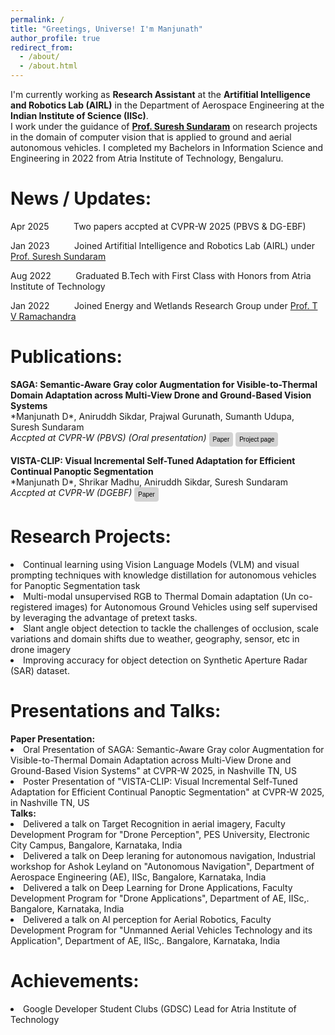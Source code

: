 ```yaml
---
permalink: /
title: "Greetings, Universe! I'm Manjunath"
author_profile: true
redirect_from: 
  - /about/
  - /about.html
---
```



I'm currently working as <b>Research Assistant</b> at the <b>Artifitial Intelligence and Robotics Lab (AIRL)</b> in the Department of Aerospace Engineering at the <b>Indian Institute of Science (IISc)</b>. <br>I work under the guidance of <b><a href="https://scholar.google.com/citations?user=5iAMbhMAAAAJ&hl=en&oi=ao">Prof. Suresh Sundaram</a></b> on research projects in the domain of computer vision that is applied to ground and aerial autonomous vehicles. I completed my Bachelors in Information Science and Engineering in 2022 from Atria Institute of Technology, Bengaluru.

News / Updates:
======

<p>Apr 2025    &nbsp;&nbsp;&nbsp;&nbsp;&nbsp;&nbsp;&nbsp;&nbsp;    Two papers accpted at CVPR-W 2025 (PBVS & DG-EBF)</p>
<p>Jan 2023    &nbsp;&nbsp;&nbsp;&nbsp;&nbsp;&nbsp;&nbsp;&nbsp;    Joined Artifitial Intelligence and Robotics Lab (AIRL) under <a href="https://scholar.google.com/citations?user=5iAMbhMAAAAJ&hl=en&oi=ao">Prof. Suresh Sundaram</a></p>
<p>Aug 2022    &nbsp;&nbsp;&nbsp;&nbsp;&nbsp;&nbsp;&nbsp;&nbsp;    Graduated B.Tech with First Class with Honors from Atria Institute of Technology</p>
<p>Jan 2022    &nbsp;&nbsp;&nbsp;&nbsp;&nbsp;&nbsp;&nbsp;&nbsp;    Joined Energy and Wetlands Research Group under <a href="https://scholar.google.com/citations?user=Woh1fa8AAAAJ&hl=en&oi=ao">Prof. T V Ramachandra</a></p>



Publications:
======

<div>
<p><b>SAGA: Semantic-Aware Gray color Augmentation for Visible-to-Thermal Domain Adaptation across Multi-View Drone and Ground-Based Vision Systems</b><br>
*Manjunath D*, Aniruddh Sikdar, Prajwal Gurunath, Sumanth Udupa, Suresh Sundaram<br>
<em>Accpted at CVPR-W (PBVS) (Oral presentation)</em>
<button style="padding: 6px 6px;
            font-size: 10px;
            color: black;
            background-color: lightgrey; /* Green button */
            border: none;
            border-radius: 4px;
            text-decoration: none;
            cursor: pointer;
            display: inline-block;
            vertical-align: top;" onclick="window.location.href='https://arxiv.org/abs/2504.15728';">Paper</button>
<button style="padding: 6px 6px;
            font-size: 10px;
            color: black;
            background-color: lightgrey; /* Green button */
            border: none;
            border-radius: 4px;
            text-decoration: none;
            cursor: pointer;
            display: inline-block;
            vertical-align: top;" onclick="window.location.href='https://sites.google.com/view/indraeye';">Project page</button>
</p>

<p><b>VISTA-CLIP: Visual Incremental Self-Tuned Adaptation for Efficient Continual Panoptic Segmentation</b><br>
*Manjunath D*, Shrikar Madhu, Aniruddh Sikdar, Suresh Sundaram<br>
<em>Accpted at CVPR-W (DGEBF)</em>
<button style="padding: 6px 6px;
            font-size: 10px;
            color: black;
            background-color: lightgrey; /* Green button */
            border: none;
            border-radius: 4px;
            text-decoration: none;
            cursor: pointer;
            display: inline-block;
            vertical-align: top;" onclick="window.location.href='https://arxiv.org/abs/2410.20953';">Paper</button>
</p>

</div>


Research Projects:
======

<div style="font-size: 1em">
<p>
<li>Continual learning using Vision Language Models (VLM) and visual prompting techniques with knowledge distillation for autonomous vehicles for Panoptic Segmentation task</li>
<li>Multi-modal unsupervised RGB to Thermal Domain adaptation (Un co-registered images) for Autonomous Ground Vehicles using self supervised by leveraging the advantage of pretext tasks.</li>
<li>Slant angle object detection to tackle the challenges of occlusion, scale variations and domain shifts due to weather, geography, sensor, etc in drone imagery</li>
<li>Improving accuracy for object detection on Synthetic Aperture Radar (SAR) dataset.</li>
</p>
</div>



Presentations and Talks:
======

<div style="font-size: 1em">
<b>Paper Presentation:</b>
</div>
<div style="font-size: 1em">
<li>Oral Presentation of SAGA: Semantic-Aware Gray color Augmentation for Visible-to-Thermal Domain Adaptation across Multi-View Drone and Ground-Based Vision Systems" at CVPR-W 2025, in Nashville TN, US </li>
<li>Poster Presentation of "VISTA-CLIP: Visual Incremental Self-Tuned Adaptation for Efficient Continual Panoptic Segmentation" at CVPR-W 2025, in Nashville TN, US </li>
</div>

<div style="font-size: 1em">
<b>Talks:</b>
</div>
<div style="font-size: 1em">
<li>Delivered a talk on Target Recognition in aerial imagery, Faculty Development Program for "Drone Perception", PES University, Electronic City Campus, Bangalore, Karnataka, India</li>
<li>Delivered a talk on Deep leraning for autonomous navigation, Industrial workshop for Ashok Leyland on "Autonomous Navigation", Department of Aerospace Engineering (AE), IISc, Bangalore, Karnataka, India</li>
<li>Delivered a talk on Deep Learning for Drone Applications, Faculty Development Program for "Drone Applications", Department of AE, IISc,. Bangalore, Karnataka, India</li>
<li>Delivered a talk on AI perception for Aerial Robotics, Faculty Development Program for "Unmanned Aerial Vehicles Technology and its Application", Department of AE, IISc,. Bangalore, Karnataka, India</li>
</div>



Achievements:
======

<div style="font-size: 1em">
<li>Google Developer Student Clubs (GDSC) Lead for Atria Institute of Technology</li>
</div>



[//]: # (Achievements:)

[//]: # (======)

[//]: # ()
[//]: # (<div>)

[//]: # (<p>Google Developer Student Clubs &#40;GDSC&#41; Lead for Atria Institute of Technology</p>)

[//]: # (<p>Communities In Atria &#40;CIA&#41; Lead for the College</p>)

[//]: # (</div>)


[//]: # (HEY there)

<!-- This is the front page of a website that is powered by the [Academic Pages template](https://github.com/academicpages/academicpages.github.io) and hosted on GitHub pages. [GitHub pages](https://pages.github.com) is a free service in which websites are built and hosted from code and data stored in a GitHub repository, automatically updating when a new commit is made to the repository. This template was forked from the [Minimal Mistakes Jekyll Theme](https://mmistakes.github.io/minimal-mistakes/) created by Michael Rose, and then extended to support the kinds of content that academics have: publications, talks, teaching, a portfolio, blog posts, and a dynamically-generated CV. You can fork [this template](https://github.com/academicpages/academicpages.github.io) right now, modify the configuration and markdown files, add your own PDFs and other content, and have your own site for free, with no ads! -->

<!-- A data-driven personal website
======
Like many other Jekyll-based GitHub Pages templates, Academic Pages makes you separate the website's content from its form. The content & metadata of your website are in structured markdown files, while various other files constitute the theme, specifying how to transform that content & metadata into HTML pages. You keep these various markdown (.md), YAML (.yml), HTML, and CSS files in a public GitHub repository. Each time you commit and push an update to the repository, the [GitHub pages](https://pages.github.com/) service creates static HTML pages based on these files, which are hosted on GitHub's servers free of charge.

Many of the features of dynamic content management systems (like Wordpress) can be achieved in this fashion, using a fraction of the computational resources and with far less vulnerability to hacking and DDoSing. You can also modify the theme to your heart's content without touching the content of your site. If you get to a point where you've broken something in Jekyll/HTML/CSS beyond repair, your markdown files describing your talks, publications, etc. are safe. You can rollback the changes or even delete the repository and start over - just be sure to save the markdown files! Finally, you can also write scripts that process the structured data on the site, such as [this one](https://github.com/academicpages/academicpages.github.io/blob/master/talkmap.ipynb) that analyzes metadata in pages about talks to display [a map of every location you've given a talk](https://academicpages.github.io/talkmap.html).

Getting started
======
1. Register a GitHub account if you don't have one and confirm your e-mail (required!)
1. Fork [this template](https://github.com/academicpages/academicpages.github.io) by clicking the "Use this template" button in the top right. 
1. Go to the repository's settings (rightmost item in the tabs that start with "Code", should be below "Unwatch"). Rename the repository "[your GitHub username].github.io", which will also be your website's URL.
1. Set site-wide configuration and create content & metadata (see below -- also see [this set of diffs](http://archive.is/3TPas) showing what files were changed to set up [an example site](https://getorg-testacct.github.io) for a user with the username "getorg-testacct")
1. Upload any files (like PDFs, .zip files, etc.) to the files/ directory. They will appear at https://[your GitHub username].github.io/files/example.pdf.  
1. Check status by going to the repository settings, in the "GitHub pages" section

Site-wide configuration
------
The main configuration file for the site is in the base directory in [_config.yml](https://github.com/academicpages/academicpages.github.io/blob/master/_config.yml), which defines the content in the sidebars and other site-wide features. You will need to replace the default variables with ones about yourself and your site's github repository. The configuration file for the top menu is in [_data/navigation.yml](https://github.com/academicpages/academicpages.github.io/blob/master/_data/navigation.yml). For example, if you don't have a portfolio or blog posts, you can remove those items from that navigation.yml file to remove them from the header. 

Create content & metadata
------
For site content, there is one markdown file for each type of content, which are stored in directories like _publications, _talks, _posts, _teaching, or _pages. For example, each talk is a markdown file in the [_talks directory](https://github.com/academicpages/academicpages.github.io/tree/master/_talks). At the top of each markdown file is structured data in YAML about the talk, which the theme will parse to do lots of cool stuff. The same structured data about a talk is used to generate the list of talks on the [Talks page](https://academicpages.github.io/talks), each [individual page](https://academicpages.github.io/talks/2012-03-01-talk-1) for specific talks, the talks section for the [CV page](https://academicpages.github.io/cv), and the [map of places you've given a talk](https://academicpages.github.io/talkmap.html) (if you run this [python file](https://github.com/academicpages/academicpages.github.io/blob/master/talkmap.py) or [Jupyter notebook](https://github.com/academicpages/academicpages.github.io/blob/master/talkmap.ipynb), which creates the HTML for the map based on the contents of the _talks directory).

**Markdown generator**

The repository includes [a set of Jupyter notebooks](https://github.com/academicpages/academicpages.github.io/tree/master/markdown_generator
) that converts a CSV containing structured data about talks or presentations into individual markdown files that will be properly formatted for the Academic Pages template. The sample CSVs in that directory are the ones I used to create my own personal website at stuartgeiger.com. My usual workflow is that I keep a spreadsheet of my publications and talks, then run the code in these notebooks to generate the markdown files, then commit and push them to the GitHub repository.

How to edit your site's GitHub repository
------
Many people use a git client to create files on their local computer and then push them to GitHub's servers. If you are not familiar with git, you can directly edit these configuration and markdown files directly in the github.com interface. Navigate to a file (like [this one](https://github.com/academicpages/academicpages.github.io/blob/master/_talks/2012-03-01-talk-1.md) and click the pencil icon in the top right of the content preview (to the right of the "Raw | Blame | History" buttons). You can delete a file by clicking the trashcan icon to the right of the pencil icon. You can also create new files or upload files by navigating to a directory and clicking the "Create new file" or "Upload files" buttons. 

Example: editing a markdown file for a talk
![Editing a markdown file for a talk](/images/editing-talk.png)

For more info
------
More info about configuring Academic Pages can be found in [the guide](https://academicpages.github.io/markdown/), the [growing wiki](https://github.com/academicpages/academicpages.github.io/wiki), and you can always [ask a question on GitHub](https://github.com/academicpages/academicpages.github.io/discussions). The [guides for the Minimal Mistakes theme](https://mmistakes.github.io/minimal-mistakes/docs/configuration/) (which this theme was forked from) might also be helpful. -->

